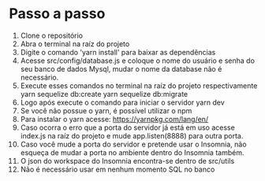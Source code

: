 # Passo a passo

1. Clone o repositório
2. Abra o terminal na raíz do projeto
3. Digite o comando 'yarn install' para baixar as dependências
4. Acesse src/config/database.js e coloque o nome do usuário e senha do seu banco de dados Mysql,
   mudar o nome da database não é necessário.
5. Execute esses comandos no terminal na raíz do projeto respectivamente
   yarn sequelize db:create
   yarn sequelize db:migrate
6. Logo após execute o comando para iniciar o servidor
   yarn dev
7. Se você não possue o yarn, é possível utilizar o npm
8. Para instalar o yarn acesse: https://yarnpkg.com/lang/en/
9. Caso ocorra o erro que a porta do servidor já está em uso acesse index.js na raíz do projeto
   e mude app.listen(8888) para outra porta.
10. Caso você mude a porta do servidor e pretende usar o Insomnia, não esqueça
   de mudar a porta no ambiente dentro do Insomnia também.
11. O json do workspace do Insomnia encontra-se dentro de src/utils
12. Não é necessário usar em nenhum momento SQL no banco
